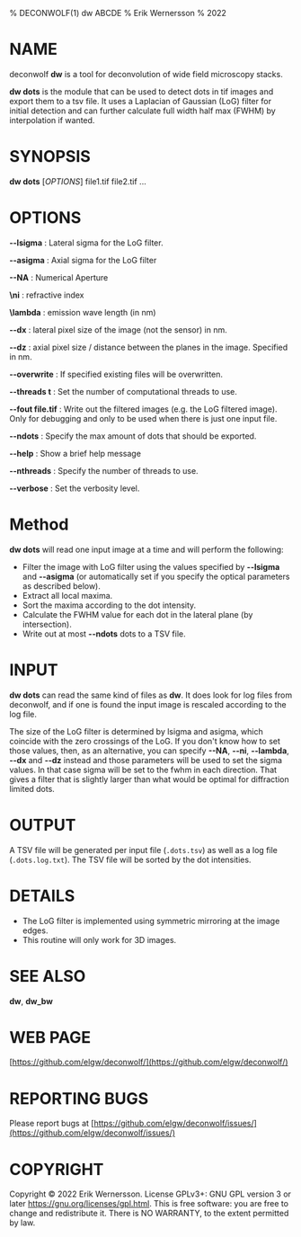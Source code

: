 % DECONWOLF(1) dw ABCDE
% Erik Wernersson
% 2022

# NAME
deconwolf **dw** is a tool for deconvolution of wide field microscopy
stacks.

**dw dots** is the module that can be used to detect dots in tif
images and export them to a tsv file. It uses a Laplacian of Gaussian
(LoG) filter for initial detection and can further calculate full
width half max (FWHM) by interpolation if wanted.

# SYNOPSIS

**dw dots** [*OPTIONS*] file1.tif file2.tif ...

# OPTIONS
**\--lsigma**
: Lateral sigma for the LoG filter.

**\--asigma**
: Axial sigma for the LoG filter

**\--NA**
: Numerical Aperture

**\ni**
: refractive index

**\lambda**
: emission wave length (in nm)

**\--dx**
: lateral pixel size of the image (not the sensor) in nm.

**\--dz**
: axial pixel size / distance between the planes in the image. Specified in nm.

**\--overwrite**
: If specified existing files will be overwritten.

**\--threads t**
: Set the number of computational threads to use.

**\--fout file.tif**
: Write out the filtered images (e.g. the LoG filtered image). Only
  for debugging and only to be used when there is just one input file.

**\--ndots**
: Specify the max amount of dots that should be exported.

**\--help**
: Show a brief help message

**\--nthreads**
: Specify the number of threads to use.

**\--verbose**
: Set the verbosity level.

# Method
**dw dots** will read one input image at a time and will perform the following:

 - Filter the image with LoG filter using the values specified by
  **\--lsigma** and **\--asigma** (or automatically set if you specify
  the optical parameters as described below).
 - Extract all local maxima.
 - Sort the maxima according to the dot intensity.
 - Calculate the FWHM value for each dot in the lateral plane (by
   intersection).
 - Write out at most **\--ndots** dots to a TSV file.

# INPUT
**dw dots** can read the same kind of files as **dw**. It does look
for log files from deconwolf, and if one is found the input image is
rescaled according to the log file.

The size of the LoG filter is determined by lsigma and asigma, which
coincide with the zero crossings of the LoG. If you don't know how to
set those values, then, as an alternative, you can specify **\--NA**,
**\--ni**, **\--lambda**, **\--dx** and **\--dz** instead and those
parameters will be used to set the sigma values. In that case sigma
will be set to the fwhm in each direction. That gives a filter that is
slightly larger than what would be optimal for diffraction limited dots.

# OUTPUT
A TSV file will be generated per input file (`.dots.tsv`) as well as a
log file (`.dots.log.txt`). The TSV file will be sorted by the dot intensities.

# DETAILS

- The LoG filter is implemented using symmetric mirroring at the image edges.
- This routine will only work for 3D images.

# SEE ALSO
**dw**, **dw_bw**

# WEB PAGE
[https://github.com/elgw/deconwolf/](https://github.com/elgw/deconwolf/)

# REPORTING BUGS
Please report bugs at
[https://github.com/elgw/deconwolf/issues/](https://github.com/elgw/deconwolf/issues/)

# COPYRIGHT
Copyright © 2022 Erik Wernersson.  License GPLv3+: GNU GPL version 3 or later
<https://gnu.org/licenses/gpl.html>.
This is free software: you are free to change and redistribute it.  There is NO WARRANTY, to the
extent permitted by law.
